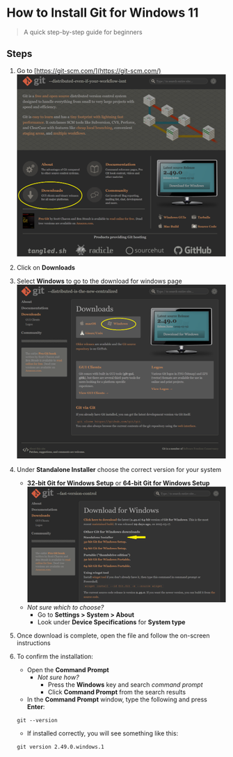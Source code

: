 # How to Install Git for Windows 11
> A quick step-by-step guide for beginners

## Steps
1. Go to [https://git-scm.com/](https://git-scm.com/)
![Git Homepage](Images/GitHome.png)
2. Click on **Downloads**
3. Select **Windows** to go to the download for windows page
![Git Downloads Page](Images/GitDownloads.png)
4. Under **Standalone Installer** choose the correct version for your system
    - **32-bit Git for Windows Setup** or **64-bit Git for Windows Setup** 
    ![Git Windows Download Page](Images/GitWindowsDownload.png)
    - *Not sure which to choose?*
      - Go to **Settings > System > About**
      - Look under **Device Specifications** for **System type** 

5. Once download is complete, open the file and follow the on-screen instructions
6. To confirm the installation:
    - Open the **Command Prompt**
      - *Not sure how?*
        - Press the **Windows** key and search *command prompt*
        - Click **Command Prompt** from the search results
    - In the **Command Prompt** window, type the following and press **Enter**:
    ```
    git --version
    ```
    - If installed correctly, you will see something like this:
    ```
    git version 2.49.0.windows.1
    ```